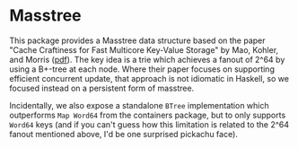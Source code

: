 # Masstree

This package provides a Masstree data structure based on the paper
"Cache  Craftiness  for  Fast  Multicore  Key-Value  Storage" by Mao, Kohler, and Morris
([pdf](https://pdos.csail.mit.edu/papers/masstree:eurosys12.pdf)).
The key idea is a trie which achieves a fanout of 2^64 by using a B+-tree at
each node. Where their paper focuses on supporting efficient concurrent
update, that approach is not idiomatic in Haskell, so we focused instead on a
persistent form of masstree.

Incidentally, we also expose a standalone `BTree` implementation which
outperforms `Map Word64` from the containers package, but to only supports
`Word64` keys (and if you can't guess how this limitation is related to the
2^64 fanout mentioned above, I'd be one surprised pickachu face).
